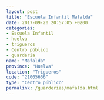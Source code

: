 ```yaml
---
layout: post
title: "Escuela Infantil Mafalda"
date: 2017-09-20 20:57:05 +0200
categories:
- Escuela Infantil
- huelva
- trigueros
- Centro público
- guarderia
name: "Mafalda"
province: "Huelva"
location: "Trigueros"
code: "21005666"
type: "Centro público"
permalink: /guarderias/mafalda.html
---
```

